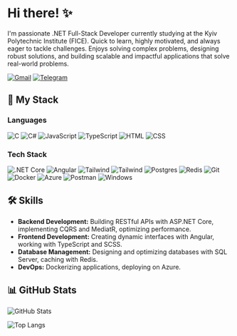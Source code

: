 # Hi there! ✨

I'm passionate .NET Full-Stack Developer currently studying at the Kyiv Polytechnic Institute (FICE). Quick to learn, highly motivated, and always eager to tackle challenges. Enjoys solving complex problems, designing robust solutions, and building scalable and impactful applications that solve real-world problems.

[![Gmail](https://img.shields.io/badge/Gmail-red?style=for-the-badge&logo=gmail&logoColor=white)](mailto:your-email@gmail.com)
[![Telegram](https://img.shields.io/badge/Telegram-blue?style=for-the-badge&logo=telegram&logoColor=white)](https://t.me/your-telegram-username)

## 🔧 My Stack

### Languages
![C](https://skillicons.dev/icons?i=c)
![C#](https://skillicons.dev/icons?i=cs)
![JavaScript](https://skillicons.dev/icons?i=javascript)
![TypeScript](https://skillicons.dev/icons?i=typescript)
![HTML](https://skillicons.dev/icons?i=html)
![CSS](https://skillicons.dev/icons?i=css)

### Tech Stack
![.NET Core](https://skillicons.dev/icons?i=dotnet)
![Angular](https://skillicons.dev/icons?i=angular)
![Tailwind](https://skillicons.dev/icons?i=tailwind)
![Tailwind](https://skillicons.dev/icons?i=bootstrap)
![Postgres](https://skillicons.dev/icons?i=postgres)
![Redis](https://skillicons.dev/icons?i=redis)
![Git](https://skillicons.dev/icons?i=git)
![Docker](https://skillicons.dev/icons?i=docker)
![Azure](https://skillicons.dev/icons?i=azure)
![Postman](https://skillicons.dev/icons?i=postman)
![Windows](https://skillicons.dev/icons?i=windows)

## 🛠 Skills
- **Backend Development:** Building RESTful APIs with ASP.NET Core, implementing CQRS and MediatR, optimizing performance.
- **Frontend Development:** Creating dynamic interfaces with Angular, working with TypeScript and SCSS.
- **Database Management:** Designing and optimizing databases with SQL Server, caching with Redis.
- **DevOps:** Dockerizing applications, deploying on Azure.

## 📊 GitHub Stats
![GitHub Stats](https://github-readme-stats.vercel.app/api?username=semenyaka08&show_icons=true&theme=radical)

![Top Langs](https://github-readme-stats.vercel.app/api/top-langs/?username=semenyaka08&layout=compact&theme=radical)

